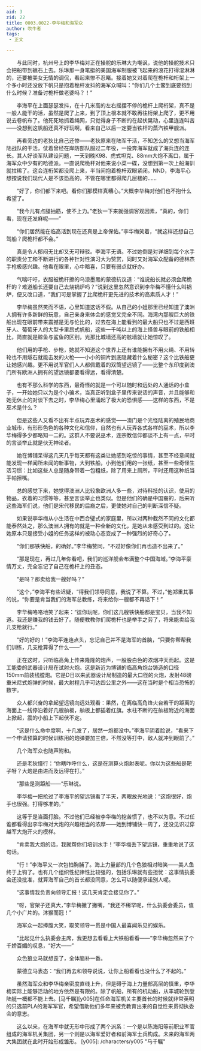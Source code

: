 ```yaml
---
aid: 3
zid: 22
title: 0003.0022-李华梅和海军众
author: 吹牛者
tags: 
 - 正文

---
```




　　与此同时，杭州号上的李华梅对正在操舵的乐琳大为嘲讽，说他的操舵技术只会把船带到礁石上去。乐琳那一身笔挺的美国海军制服被飞起来的浪花打得湿淋淋的，还要被美女无情的调侃，看起来惨不忍睹。接着她又对着爬在桅杆和桁架上一个多小时还没放下帆只是抱着桅杆发抖的海军众喊叫：“你们几个土鳖到底要抱到什么时候？准备讨桅杆做老婆吗？！”

　　李海平在上面瑟瑟发抖，在十几米高的左右摇摆不停的桅杆上爬桁架，真不是一般人能干的活，虽然是爬了上来，到了顶上根本就不敢再往桁架上爬了，更不用说去卷帆布了。他死死地抓着绳网，只觉得身子不断的在起伏晃动，心里连连叫苦——没想到这帆船还真不好玩啊，看来自己以后一定要当铁杆的蒸汽铁甲舰派。

　　再看旁边的老狄比自己还惨——老狄原来在陆军干活，不知怎么的又想当海军陆战队的干活，仗着曾经在岸防部队服过二年役，一投奔海军就成了海兵连的连长。其人好谈军队建设问题，一天到晚K98、虎式坦克、88mm大炮不离口，属于海军众中少有的哈德派。一直说爬桅杆对他来说小菜一碟，没想到第一次上船海训就拉稀了。这会连桁架都没爬上来，半当间抱着桅杆双眼紧闭。NND，李海平心想按说我们现代人是不该恐高的，不管在哪里都得爬几层楼的……

　　“好了，你们都下来吧。看你们那模样真糟心。”大概李华梅对他们也不抱什么希望了。

　　“我今儿有点腿抽筋，使不上力。”老狄一下来就强调客观因素，“真的，你们看，现在还发麻呢——”

　　“你们居然能在临高活到现在还真是上帝保佑。”李华梅笑着，“就这样还想自己驾船？爬桅杆都不会。”

　　真是令人郁闷无比却又无可辩驳。李海平无语。不过她倒是对详细到每个水手的职责分工和不断进行的各种针对性演习大为赞赏，同时又对海军众配备的德林杰手枪极感兴趣。他看在眼里，心中暗喜，只要有弱点就好办。

　　气喘吁吁，衣服被桅杆擦的乌漆墨黑的蒙德抗议道：“谁说船长就必须会爬桅杆的？难道船长还要自己去烧锅炉吗？”说到这里忽然意识到李华梅不懂什么叫锅炉，便又改口道，“我们可是掌握了比爬桅杆更先进的技术的高素质人才！”

　　李华梅虽然笑而不语，心里知道这话不假。从自己的小姐那里已经知道了澳洲人拥有许多新鲜的玩意，自己亲身来体会的感觉又完全不同。海湾内那艘巨大的铁船出现在眼前带来震撼是无与伦比的，过去在海上能看到的最大船只也不过是西班牙人、葡萄牙人的大型卡里昂式帆船，这些一千吨以上的海上怪兽与眼前的铁船相比，简直就是鲸鱼与鲨鱼的区别，光那比城墙还高的舷墙就让她惊叹了。

　　他们用的手枪、步枪，她就不知道这个世界上还有谁能拥有不用火绳、不用转轮也不用燧石就能击发的火枪——小小的铜片到底隐藏着什么秘密？这个比铁船更让她感兴趣。更不用说军官们人人都佩戴着的双筒望远镜了——比整个东印度到澳门所有欧洲人拥有的望远镜都要看得远，看得清楚。

　　也有不那么科学的东西，最奇怪的就是一个可以随时和远处的人通话的小盒子，一开始她只以为是个小骗术，当真正听到盒子里传来说话的声音，并且能够和她无休止的对谈下去之时，李华梅心里涌起了极大的恐惧感——这样的东西，不是巫术是什么？

　　但是这些人又看不出有半点玩弄巫术的感觉——澳门是个光怪陆离的殖民地商业城市，有形形色色的各种文化和信仰，自然也有人玩弄各式各样的巫术，所以李华梅得多少都略知一二的。这群人不要说巫术，连宗教信仰都谈不上有一点，平时的言谈举止就是伙无神论者。

　　她在博铺呆得这几天几乎每天都有这类让她感到吃惊的事情，甚至不经意间就能发现一样闻所未闻的新事物，大到铁船，小到他们用的一张纸，甚至一些奇怪生活习惯：比如这些人总是随身带着一包粗纸，除了用来上厕所，平时还用这种纸当手帕擦嘴。

　　总的感觉下来，她觉得澳洲人比较象欧洲人多一些，对待科技的认识，使用的物品，衣着的习惯等等，甚至言谈举止也类似。但是他们的确是中国裔的，后来听这些海军们说，他们是宋代移民的后裔之后，更使她对自己的判断深信不疑。

　　如果说李华梅从小生活在中西合璧式的家庭里，所以对两种截然不同的文化都能泰然处之，那么澳洲人拥有的就是一种全新的文化，是她从未感受到过的。这让她原本只是接受小姐的任务这样的被动心态变成了一种强烈的好奇心了。

　　“你们那铁快船，的确好。”李华梅赞同，“不过好像你们再也造不出来了。”

　　“那是现在，再过几年你看吧，我们的巡洋舰会布满整个中国海域。”李海平豪情万丈，完全忘记了自己在桅杆上的丑态。

　　“是吗？那卖给我一艘好吗？”

　　“这个，”李海平有些迟疑，“得我们领导同意，我说了不算。不过，”他郑重其事的说，“你要是肯当我们的海军总教练，将来给你一艘都不再话下！”

　　李华梅咯咯地笑了起来：“逗你玩呢，你们这几艘铁快船都是宝贝，当我不知道。我还是赚我的钱去好了。随便教教你们爬桅杆也是举手之劳了，将来能卖给我几支枪就行。”

　　“好的好的！”李海平连连点头，忘记自己并不是海军的首脑，“只要你帮帮我们训练，几支枪算得了什么——”

　　正在这时，只听临高角上传来隆隆的炮声，一股股白色的浓烟冲天而起。这是工能委的武器设计局在试射火炮。这是新近为博铺的临高角炮台铸造的口径150mm前装线膛炮。它是D日以来武器设计局制造的最大口径的火炮，发射48磅重米尼式炮弹的时候，最大射程几乎可达四公里之外——这在当时是个相当恐怖的数字。

　　众人都兴奋的拿起望远镜向远处观看：果然，在离临高角烽火台若干的距离的海面上一线停泊着好几艘舢板，舢板上都插着红旗。水柱不断的在舢板附近的海面上掀起，震的小船上下起伏不定。

　　“这是什么命中度啊，十几发了，居然一炮都没中。”李海平阴着脸说，“看来下一个申请预算的时候训练用的炮弹要加三倍，不然没等打中，敌人就冲到眼前了。”

　　几个海军众也随声附和。

　　还是老狄懂行：“你瞎咋呼什么，这是在测算火炮射表呢。你以为这些船是靶子呀？大炮是由进而及远得在打。”

　　“那些是测距船——”乐琳说。

　　李华梅一把抢过了李海平的望远镜看了半天，两眼放光地说：“这炮很好，炮手也很强。打得够准的。”

　　这等于是当面打脸。不过他们已经被李华梅的挖苦惯了，也不以为意。不过任谁都看得出李华梅对大炮的兴趣相当的浓厚——她到博铺快一周了，还没见识过穿越军大炮开火的模样。

　　“肯卖我大炮的话，我就帮你们培训水手！”李华梅丢下望远镜，重重地说了这句话。

　　“行！”李海平又一次包拍胸脯了。海上力量部的几个色狼相对暗笑——美人鱼终于上钩了。也有几个组织性纪律性比较强的，包括乐琳就有些担忧：这事情执委会还没批准，就算海军自己的首长都没同意，怎么可以随便承诺别人呢。

　　“这事情我负责向领导汇报！这几天肯定会接见你了。”

　　“呀，官架子还真大，”李华梅撇了撇嘴，“我还不稀罕呢，什么执委会委员，值几个小广片的。沐猴而冠！”

　　海军众一起捧腹大笑，取笑领导一贯是中国人最喜闻乐见的娱乐。

　　“比起见什么执委会主席，我更想去看看上大铁船看看——”李华梅忽然来了个千娇百媚的叹息，“好大——”

　　众色狼立马就想歪了，全体脑补一番。

　　蒙德立马表态：“我们再去和领导说说，让你上船看看也没什么了不起的。”

　　虽然海军众和李华梅亲密度直线上升，但是碍于海上力量部高层的慎重，李华梅实际上能够活动的地方依然是有限的。除了帆船，所有的机动船，从丰城轮到登陆艇一概都不能上去。[马千瞩][y005]在任命海军机关主要首长的时候就非常英明的只选前PLA的海军军官，希望借助他们多年来被党教育出来的自觉性来贯彻执委会的意志。

　　这么以来，在海军中就无形中形成了两个派系：一个是以陈海阳等前职业军官组成的海军机关集团，另一个则是以海军爱好者和前海军士兵构成。未来的海军两大集团就在此时开始形成雏形。
[y005]: /characters/y005 "马千瞩"


